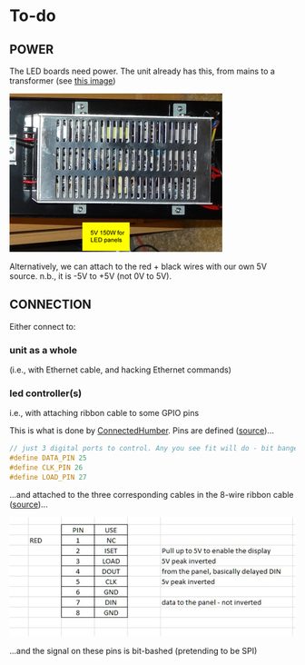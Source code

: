 # To-do

## POWER

The LED boards need power. The unit already has this, from mains to a transformer (see [this image](https://github.com/ConnectedHumber/Bus-Terminal-Signs/blob/master/Hardware.md#control-modules))

![Picture of power transformer in unit](images/control-module_power-transformer.png)

Alternatively, we can attach to the red + black wires with our own 5V source. n.b., it is -5V to +5V (not 0V to 5V).

## CONNECTION

Either connect to:

### unit as a whole

(i.e., with Ethernet cable, and hacking Ethernet commands)

### led controller(s)

i.e., with attaching ribbon cable to some GPIO pins

This is what is done by [ConnectedHumber]. Pins are defined ([source][ConnectedHumber:pins])...

```c
// just 3 digital ports to control. Any you see fit will do - bit banged
#define DATA_PIN 25
#define CLK_PIN 26
#define LOAD_PIN 27
```

...and attached to the three corresponding cables in the 8-wire ribbon cable ([source][ConnectedHumber:ribbon])...

![Screenshot of ribbon cable wire designations](images/ribbon-cable_designation.png)

[ConnectedHumber]: https://github.com/ConnectedHumber/Bus-Terminal-Signs/blob/master/Hardware.md#control-modules
[ConnectedHumber:ribbon]: https://github.com/ConnectedHumber/Bus-Terminal-Signs/blob/master/Hardware.md#ribbon-cable
[ConnectedHumber:pins]: https://github.com/ConnectedHumber/Bus-Terminal-Signs/blob/924d6c9f16a497d58154f33e4dc9a63ff28e7344/Code/Examples/Scrolling%20Text%20Demo.ino#L10-L13

...and the signal on these pins is bit-bashed (pretending to be SPI)
